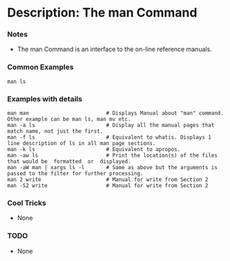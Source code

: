 # Description: The man Command

### Notes
* The man Command is an interface to the on-line reference manuals.

### Common Examples
```shell
man ls
```

### Examples with details
```shell
man man                         # Displays Manual about "man" command. Other example can be man ls, man mv etc.
man -a ls                       # Display all the manual pages that match name, not just the first.
man -f ls                       # Equivalent to whatis. Displays 1 line description of ls in all man page sections.
man -k ls                       # Equivalent to apropos.
man -aw ls                      # Print the location(s) of the files that would be  formatted  or  displayed.
man -aW man | xargs ls -l       # Same as above but the arguments is passed to the filter for further processing.
man 2 write                     # Manual for write from Section 2
man -S2 write                   # Manual for write from Section 2
```

### Cool Tricks
* None

### TODO
* None
